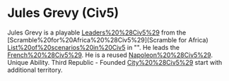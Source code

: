# Jules Grevy (Civ5)

Jules Grevy is a playable [Leaders%20%28Civ5%29](leader) from the [Scramble%20for%20Africa%20%28Civ5%29](Scramble for Africa) [List%20of%20scenarios%20in%20Civ5](scenario) in "". He leads the [French%20%28Civ5%29](French). He is a reused [Napoleon%20%28Civ5%29](Napoleon).
Unique Ability.
Third Republic - Founded [City%20%28Civ5%29](cities) start with additional territory.